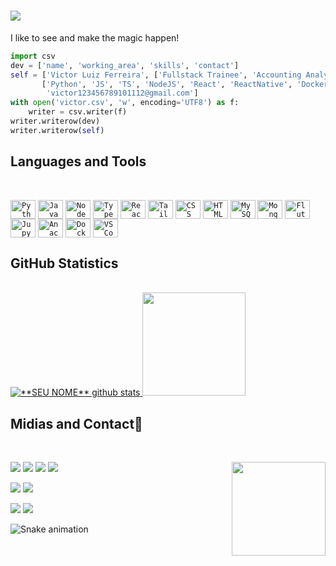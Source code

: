 <h1 align="left">
  <img src="https://readme-typing-svg.herokuapp.com?font=Fira+Code&weight=500&size=30&duration=4500&pause=100&color=F7873A&center=true&vCenter=true&width=440&lines=Hello+There+%F0%9F%91%8B!;Welcome+to+my+GitHub!">
</h1>





I like to see and make the magic happen!

```python
import csv 
dev = ['name', 'working_area', 'skills', 'contact']
self = ['Victor Luiz Ferreira', ['Fullstack Trainee', 'Accounting Analyst'],
       ['Python', 'JS', 'TS', 'NodeJS', 'React', 'ReactNative', 'Docker', 'MongoDB', '...'],
        'victor123456789101112@gmail.com']
with open('victor.csv', 'w', encoding='UTF8') as f:
    writer = csv.writer(f)
writer.writerow(dev)
writer.writerow(self)
```


<h2 align="left" style="font-weight: bold">Languages and Tools</h2>

<br>

<code><img align="center" alt="Python" height="30" width="40" src="https://cdn.jsdelivr.net/gh/devicons/devicon/icons/python/python-original.svg"/></code>
<code><img align="center" alt="JavaScript" height="30" width="40" src="https://cdn.jsdelivr.net/gh/devicons/devicon/icons/javascript/javascript-original.svg"/></code>
<code><img align="center" alt="NodeJS" height="30" width="40" src="https://cdn.jsdelivr.net/gh/devicons/devicon/icons/nodejs/nodejs-original.svg"/></code>
<code><img align="center" alt="TypeScript" height="30" width="40" src="https://cdn.jsdelivr.net/gh/devicons/devicon/icons/typescript/typescript-original.svg"/></code>
<code><img align="center" alt="React" height="30" width="40" src="https://cdn.jsdelivr.net/gh/devicons/devicon/icons/react/react-original.svg"/></code>
<code><img align="center" alt="Tailwind" height="30" width="40" src="https://cdn.jsdelivr.net/gh/devicons/devicon/icons/tailwindcss/tailwindcss-plain.svg"/></code>
<code><img align="center" alt="CSS" height="30" width="40" src="https://cdn.jsdelivr.net/gh/devicons/devicon/icons/css3/css3-original.svg"/></code>
<code><img align="center" alt="HTML" height="30" width="40" src="https://cdn.jsdelivr.net/gh/devicons/devicon/icons/html5/html5-original.svg"/></code>
<code><img align="center" alt="MySQL" height="30" width="40" src="https://cdn.jsdelivr.net/gh/devicons/devicon/icons/mysql/mysql-original.svg"/></code>
<code><img align="center" alt="MongoDB" height="30" width="40" src="https://cdn.jsdelivr.net/gh/devicons/devicon/icons/mongodb/mongodb-original.svg"/></code>
<code><img align="center" alt="Flutter" height="30" width="40" src="https://cdn.jsdelivr.net/gh/devicons/devicon/icons/flutter/flutter-original.svg"/></code>
<code><img align="center" alt="Jupyter" height="30" width="40" src="https://cdn.jsdelivr.net/gh/devicons/devicon/icons/jupyter/jupyter-original.svg"/></code>
<code><img align="center" alt="Anaconda" height="30" width="40" src="https://cdn.jsdelivr.net/gh/devicons/devicon/icons/anaconda/anaconda-original.svg"/></code>
<code><img align="center" alt="Docker" height="30" width="40" src="https://cdn.jsdelivr.net/gh/devicons/devicon/icons/docker/docker-original.svg"/></code>
<code><img align="center" alt="VSCode" height="30" width="40" src="https://cdn.jsdelivr.net/gh/devicons/devicon/icons/vscode/vscode-original.svg"/></code>

<h2 align="left" style="font-weight: bold">GitHub Statistics</h2>

<br>



<a href="https://github.com/VictorLuizFerreira">
 <img  src="https://github-readme-stats.vercel.app/api?username=VictorLuizFerreira&show_icons=true&theme=synthwave&line_height=20" alt="**SEU NOME** github stats"/>
</a>
<a href="https://github.com/VictorLuizFerreira">
  <img height="165cm" src="https://github-readme-stats.vercel.app/api/top-langs/?username=VictorLuizFerreira&layout=compact&langs_count=16&theme=synthwave"/>
</a>



<br>
<h2 align="left">Midias and Contact📱 </h2>
<br>

<div>
<img align="right" width="150" src="https://media0.giphy.com/media/LaVp0AyqR5bGsC5Cbm/giphy.gif?cid=ecf05e471cob4suakrgc7r9z5hfcod343mlnq8t1p585s2gp&rid=giphy.gif&ct=g" />

  <a href="https://www.instagram.com/victor.luiz_fr/" target="_blank"><img  src="https://img.shields.io/badge/-Instagram-%23E4405F?style=for-the-badge&logo=instagram&logoColor=white" target="_blank"></a>
  <a href="https://twitter.com/victor_fr12" target="_blank"><img  src="	https://img.shields.io/badge/Twitter-1DA1F2?style=for-the-badge&logo=twitter&logoColor=white" target="_blank"></a>
  <a href="https://www.facebook.com/vtr.luiz.ferreira" target="_blank"><img  src="https://img.shields.io/badge/Facebook-1877F2?style=for-the-badge&logo=facebook&logoColor=white" target="_blank"></a>
  <a href="https://www.linkedin.com/in/victor-luiz-ferreira-501637195/" target="_blank"><img src="https://img.shields.io/badge/-LinkedIn-%230077B5?style=for-the-badge&logo=linkedin&logoColor=white" target="_blank"></a> 

  <a href="mailto:victor123456789101112@gmail.com" target="_blank"><img  src="https://img.shields.io/badge/Gmail-D14836?style=for-the-badge&logo=gmail&logoColor=white" target="_blank"></a>
  <a href="mailto:victorluiz_ferreira@hotmail.com" target="_blank"><img src="https://img.shields.io/badge/Microsoft_Outlook-0078D4?style=for-the-badge&logo=microsoft-outlook&logoColor=white" target="_blank"></a>

  <a href="https://www.youtube.com/@VTRferreiraLZ" target="_blank"><img  src="https://img.shields.io/badge/YouTube-FF0000?style=for-the-badge&logo=youtube&logoColor=white" target="_blank"></a>
  <a href="https://www.twitch.tv/vtrferreira" target="_blank"><img src="https://img.shields.io/badge/Twitch-9146FF?style=for-the-badge&logo=twitch&logoColor=white" target="_blank"></a>
  
</div>

![Snake animation](https://github.com/VictorLuizFerreira/VictorLuizFerreira/blob/output/github-contribution-grid-snake.svg)
